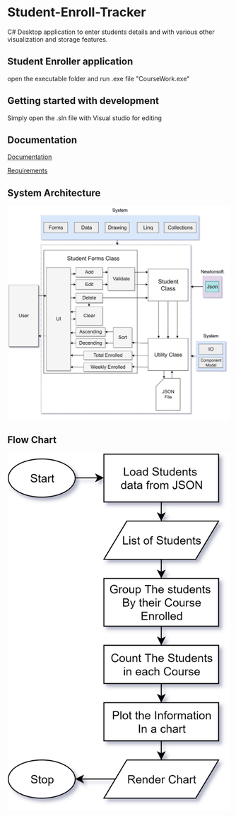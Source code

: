 # Student-Enroll-Tracker
C# Desktop application to enter students details and with various other visualization and storage  features. 


## Student Enroller application
open the executable folder and run .exe file "CourseWork.exe"


## Getting started with development

Simply open the .sln file with Visual studio for editing


## Documentation

[Documentation](https://github.com/ShresthaRajat/Student-Enroll-Tracker/blob/master/17030954%20Rajat%20Shrestha%20C%23%20A1.pdf)

[Requirements](https://github.com/ShresthaRajat/Student-Enroll-Tracker/blob/master/Application%20Development%20Requirements.pdf)


## System Architecture
![System Architecture](https://github.com/ShresthaRajat/Student-Enroll-Tracker/blob/master/msic/arch.png)

## Flow Chart
![Flow Chart](https://github.com/ShresthaRajat/Student-Enroll-Tracker/blob/master/msic/Flowchart.png)
